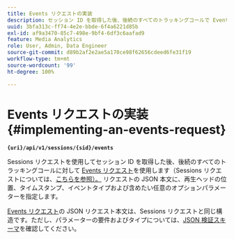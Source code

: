 ```yaml
---
title: Events リクエストの実装
description: セッション ID を取得した後、後続のすべてのトラッキングコールで Events リクエストエンドポイントを使用する方法を説明します
uuid: 3bfa313c-ff74-4e2e-bbde-6f4a6221d85b
exl-id: af9a3470-85c7-498e-9bf4-6df3c6aafad9
feature: Media Analytics
role: User, Admin, Data Engineer
source-git-commit: d89b2af2e2ae5a170ce98f62656cdeed6fe31f19
workflow-type: tm+mt
source-wordcount: '99'
ht-degree: 100%

---
```


# Events リクエストの実装 {#implementing-an-events-request}

**`{uri}/api/v1/sessions/{sid}/events`**

Sessions リクエストを使用してセッション ID を取得した後、後続のすべてのトラッキングコールに対して [Events リクエスト](/help/media-collection-api/mc-api-ref/mc-api-events-req.md)を使用します（Sessions リクエストについては、[こちらを参照）。](/help/media-collection-api/mc-api-ref/mc-api-sessions-req.md) リクエストの JSON 本文に、再生ヘッドの位置、タイムスタンプ、イベントタイプおよび含めたい任意のオプションパラメーターを指定します。

[Events リクエスト](/help/media-collection-api/mc-api-ref/mc-api-events-req.md)の JSON リクエスト本文は、Sessions リクエストと同じ構造です。ただし、パラメーターの要件およびタイプについては、[JSON 検証スキーマ](/help/media-collection-api/mc-api-ref/mc-api-json-validation.md)を確認してください。

